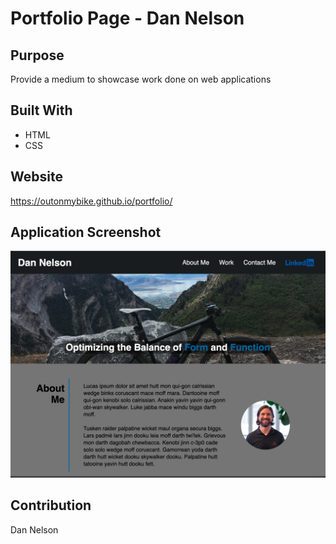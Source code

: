 # Portfolio Page - Dan Nelson

## Purpose
Provide a medium to showcase work done on web applications 

## Built With
* HTML
* CSS

## Website
https://outonmybike.github.io/portfolio/

## Application Screenshot
![Alt text](./assets/img/portfolio_screenshot.png?raw=true "Screenshot")

## Contribution
Dan Nelson

